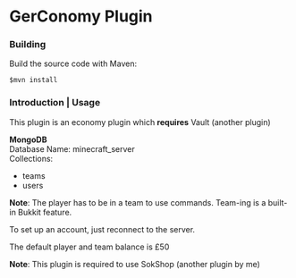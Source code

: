 # GerConomy Plugin

### Building
Build the source code with Maven:

<code>$mvn install</code>

### Introduction | Usage
This plugin is an economy plugin which **requires** Vault \(another plugin\)

**MongoDB**  
Database Name: minecraft_server  
Collections:
- teams
- users  

**Note**: The player has to be in a team to use commands. Team-ing is a built-in Bukkit feature.

To set up an account, just reconnect to the server.

The default player and team balance is £50

**Note**: This plugin is required to use SokShop \(another plugin by me\)
